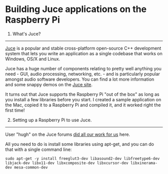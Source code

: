 Building Juce applications on the Raspberry Pi
==============================================

1. What's Juce?
---------------

[Juce](http://rawmaterialsoftware.com) is a popular and stable cross-platform open-source C++ development system that lets you write an application as a single codebase that works on Windows, OS/X and Linux.

Juce has a huge number of components relating to pretty well anything you need - GUI, audio processing, networking, etc. - and is particularly popular amongst audio software developers.  You can find a lot more information and some snappy demos on the [Juce site](http://rawmaterialsoftware.com).

It turns out that Juce supports the Raspberry Pi "out of the box" as long as you install a few libraries before you start.  I created a sample application on the Mac, copied it to a Raspberry Pi and compiled it, and it worked right the first time!


2. Setting up a Raspberry Pi to use Juce.
--------------------------

User "hugh" on the Juce forums [did all our work for us](http://www.rawmaterialsoftware.com/viewtopic.php?f=2&t=10777&p=63377#p63377) here.

All you need to do is install some libraries using apt-get, and you can do that with a single command line:

    sudo apt-get -y install freeglut3-dev libasound2-dev libfreetype6-dev libjack-dev libx11-dev libxcomposite-dev libxcursor-dev libxinerama-dev mesa-common-dev
    
  
